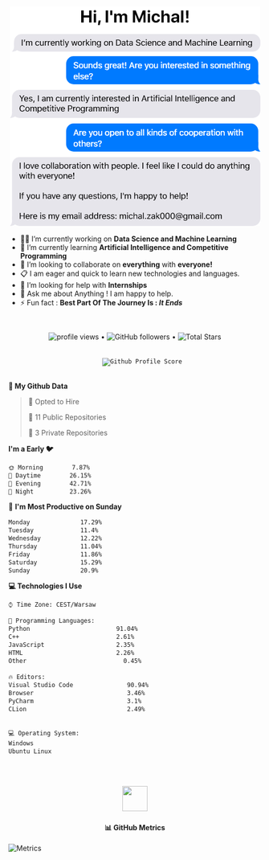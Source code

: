 <p align = "center">
  <img src = "https://github.com/MichalZak17/MichalZak17/blob/main/Bubbles%20Github.png"/>
</p>


- 👨‍💻 I’m currently working on **Data Science and Machine Learning**
- 🌱 I’m currently learning **Artificial Intelligence and Competitive Programming**
- 👥 I’m looking to collaborate on **everything** with **everyone!**
- 📋 I am eager and quick to learn new technologies and languages.
- 🤔 I’m looking for help with **Internships**
- 💬 Ask me about Anything ! I am happy to help.
- ⚡ Fun fact : **Best Part Of The Journey Is : *It Ends***

<br/>

<p align="center">
  <img src="https://gpvc.arturio.dev/MichalZak17" alt="profile views"> •  
  <img alt="GitHub followers" src="https://img.shields.io/github/followers/MichalZak17?label=Followers&style=social"> •   
  <img src="https://img.shields.io/github/stars/MichalZak17?label=Stars" alt="Total Stars">
</p>
<p align="center">
  <code>
    <img src="https://img.shields.io/badge/dynamic/json?label=Gitwar%20Profile%20Score&style=for-the-badge&color=ee6f57&logo=github&logoColor=white&query=score&url=http%3A%2F%2Fgitwar-jayant.herokuapp.com%2Fapi%2FMichalZak17" alt="Github Profile Score">
  </code>
</p>


**👦 My Github Data** 

 > 
> 💼 Opted to Hire
 > 
> 📜 11 Public Repositories 
 > 
> 🔑 3 Private Repositories  
 > 
**I'm a Early 🐦** 

```text
🌞 Morning        7.87% 
🌆 Daytime        26.15% 
🌃 Evening        42.71% 
🌙 Night          23.26%

```
📅 **I'm Most Productive on Sunday** 

```text
Monday              17.29% 
Tuesday             11.4% 
Wednesday           12.22% 
Thursday            11.04% 
Friday              11.86% 
Saturday            15.29% 
Sunday              20.9%

```
**💻 Technologies I Use**

```text
⌚︎ Time Zone: CEST/Warsaw

💬 Programming Languages: 
Python                        91.04% 
C++                           2.61% 
JavaScript                    2.35% 
HTML                          2.26% 
Other	                        0.45%

🔥 Editors: 
Visual Studio Code               90.94% 
Browser                          3.46% 
PyCharm                          3.1% 
CLion                            2.49%


💻 Operating System: 
Windows
Ubuntu Linux
```

<br>
<br>

<p align="center">
  <a href="https://github.com/JayantGoel001">
    <img height="50" width="50" src="https://cdn.jsdelivr.net/npm/simple-icons@3.0.1/icons/github.svg">  
  </a>
  <h4 align="center">📊 GitHub Metrics</h4>
</p>

![Metrics](https://metrics.lecoq.io/MichalZak17)
